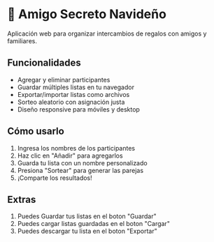 # 🎄 Amigo Secreto Navideño

Aplicación web para organizar intercambios de regalos con amigos y familiares.

##  Funcionalidades
-  Agregar y eliminar participantes
-  Guardar múltiples listas en tu navegador
-  Exportar/importar listas como archivos
-  Sorteo aleatorio con asignación justa
-  Diseño responsive para móviles y desktop

##  Cómo usarlo
1. Ingresa los nombres de los participantes
2. Haz clic en "Añadir" para agregarlos
3. Guarda tu lista con un nombre personalizado
4. Presiona "Sortear" para generar las parejas
5. ¡Comparte los resultados!

##  Extras
1. Puedes Guardar tus listas en el boton "Guardar"
2. Puedes cargar listas guardadas en el boton "Cargar"
3. Puedes descargar tu lista en el boton "Exportar"

